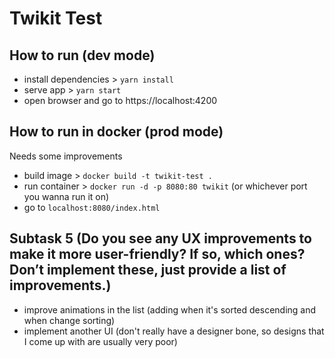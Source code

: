 # Twikit Test

## How to run (dev mode)

- install dependencies > `yarn install`
- serve app > `yarn start`
- open browser and go to https://localhost:4200

## How to run in docker (prod mode)

Needs some improvements

- build image > `docker build -t twikit-test .`
- run container > `docker run -d -p 8080:80 twikit` (or whichever port you wanna run it on)
- go to `localhost:8080/index.html`

## Subtask 5 (Do you see any UX improvements to make it more user-friendly? If so, which ones? Don’t implement these, just provide a list of improvements.)

- improve animations in the list (adding when it's sorted descending and when change sorting)
- implement another UI (don't really have a designer bone, so designs that I come up with are usually very poor)
